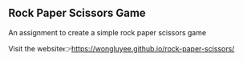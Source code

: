 ## Rock Paper Scissors Game

An assignment to create a simple rock paper scissors game

Visit the website👉https://wongluyee.github.io/rock-paper-scissors/
